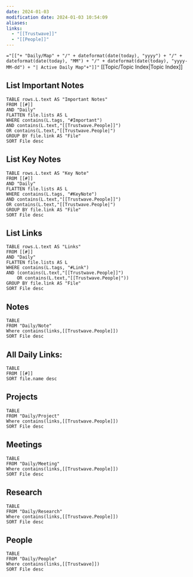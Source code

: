 ```yaml
---
date: 2024-01-03
modification date: 2024-01-03 10:54:09
aliases:
links:
  - "[[Trustwave]]"
  - "[[People]]"
---
```

 `="[["+ "Daily/Map" + "/" + dateformat(date(today), "yyyy") + "/" + dateformat(date(today), "MM") + "/" + dateformat(date(today), "yyyy-MM-dd") + "| Active Daily Map"+"]]"`
[[Topic/Topic Index|Topic Index]]
## List Important Notes
```dataview
TABLE rows.L.text AS "Important Notes"
FROM [[#]]
AND "Daily"
FLATTEN file.lists AS L
WHERE contains(L.tags, "#Important")
AND contains(L.text,"[[Trustwave.People]]")
OR contains(L.text,"[[Trustwave.People|")
GROUP BY file.link AS "File"
SORT File desc
```
## List Key Notes
```dataview
TABLE rows.L.text AS "Key Note"
FROM [[#]]
AND "Daily"
FLATTEN file.lists AS L
WHERE contains(L.tags, "#KeyNote")
AND contains(L.text,"[[Trustwave.People]]")
OR contains(L.text,"[[Trustwave.People|")
GROUP BY file.link AS "File"
SORT File desc
```
## List Links
```dataview
TABLE rows.L.text AS "Links"
FROM [[#]]
AND "Daily"
FLATTEN file.lists AS L
WHERE contains(L.tags, "#Link")
AND (contains(L.text,"[[Trustwave.People]]")
	OR contains(L.text,"[[Trustwave.People|"))
GROUP BY file.link AS "File"
SORT File desc
```
## Notes
```dataview
TABLE
FROM "Daily/Note"
Where contains(links,[[Trustwave.People]])
SORT File desc
```
## All Daily Links:
```dataview
TABLE
FROM [[#]]
SORT file.name desc
```
## Projects
```dataview
TABLE
FROM "Daily/Project"
Where contains(links,[[Trustwave.People]])
SORT File desc
```
## Meetings
```dataview
TABLE
FROM "Daily/Meeting"
Where contains(links,[[Trustwave.People]])
SORT File desc
```
## Research
```dataview
TABLE
FROM "Daily/Research"
Where contains(links,[[Trustwave.People]])
SORT File desc
```
## People
```dataview
TABLE
FROM "Daily/People"
Where contains(links,[[Trustwave]])
SORT File desc
```